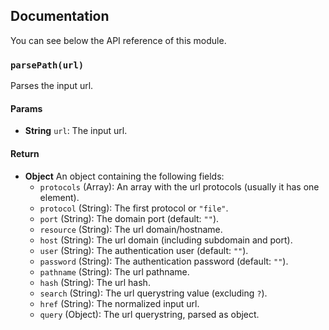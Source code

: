 ## Documentation

You can see below the API reference of this module.

### `parsePath(url)`
Parses the input url.

#### Params

- **String** `url`: The input url.

#### Return
- **Object** An object containing the following fields:
   - `protocols` (Array): An array with the url protocols (usually it has one element).
   - `protocol` (String): The first protocol or `"file"`.
   - `port` (String): The domain port (default: `""`).
   - `resource` (String): The url domain/hostname.
   - `host` (String): The url domain (including subdomain and port).
   - `user` (String): The authentication user (default: `""`).
   - `password` (String): The authentication password (default: `""`).
   - `pathname` (String): The url pathname.
   - `hash` (String): The url hash.
   - `search` (String): The url querystring value (excluding `?`).
   - `href` (String): The normalized input url.
   - `query` (Object): The url querystring, parsed as object.


